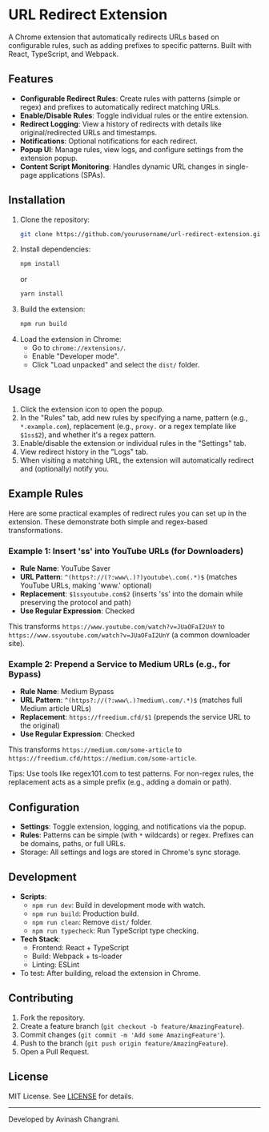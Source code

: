 # URL Redirect Extension

A Chrome extension that automatically redirects URLs based on configurable rules, such as adding prefixes to specific patterns. Built with React, TypeScript, and Webpack.

## Features

- **Configurable Redirect Rules**: Create rules with patterns (simple or regex) and prefixes to automatically redirect matching URLs.
- **Enable/Disable Rules**: Toggle individual rules or the entire extension.
- **Redirect Logging**: View a history of redirects with details like original/redirected URLs and timestamps.
- **Notifications**: Optional notifications for each redirect.
- **Popup UI**: Manage rules, view logs, and configure settings from the extension popup.
- **Content Script Monitoring**: Handles dynamic URL changes in single-page applications (SPAs).

## Installation

1. Clone the repository:
   ```bash
   git clone https://github.com/yourusername/url-redirect-extension.git
   ```
2. Install dependencies:
   ```bash
   npm install
   ```
   or
   ```bash
   yarn install
   ```
3. Build the extension:
   ```bash
   npm run build
   ```
4. Load the extension in Chrome:
   - Go to `chrome://extensions/`.
   - Enable "Developer mode".
   - Click "Load unpacked" and select the `dist/` folder.

## Usage

1. Click the extension icon to open the popup.
2. In the "Rules" tab, add new rules by specifying a name, pattern (e.g., `*.example.com`), replacement (e.g., `proxy.` or a regex template like `$1ss$2`), and whether it's a regex pattern.
3. Enable/disable the extension or individual rules in the "Settings" tab.
4. View redirect history in the "Logs" tab.
5. When visiting a matching URL, the extension will automatically redirect and (optionally) notify you.

## Example Rules

Here are some practical examples of redirect rules you can set up in the extension. These demonstrate both simple and regex-based transformations.

### Example 1: Insert 'ss' into YouTube URLs (for Downloaders)

- **Rule Name**: YouTube Saver
- **URL Pattern**: `^(https?://(?:www\.)?)youtube\.com(.*)$` (matches YouTube URLs, making 'www.' optional)
- **Replacement**: `$1ssyoutube.com$2` (inserts 'ss' into the domain while preserving the protocol and path)
- **Use Regular Expression**: Checked

This transforms `https://www.youtube.com/watch?v=JUaOFaI2UnY` to `https://www.ssyoutube.com/watch?v=JUaOFaI2UnY` (a common downloader site).

### Example 2: Prepend a Service to Medium URLs (e.g., for Bypass)

- **Rule Name**: Medium Bypass
- **URL Pattern**: `^(https?://(?:www\.)?medium\.com/.*)$` (matches full Medium article URLs)
- **Replacement**: `https://freedium.cfd/$1` (prepends the service URL to the original)
- **Use Regular Expression**: Checked

This transforms `https://medium.com/some-article` to `https://freedium.cfd/https://medium.com/some-article`.

Tips: Use tools like regex101.com to test patterns. For non-regex rules, the replacement acts as a simple prefix (e.g., adding a domain or path).

## Configuration

- **Settings**: Toggle extension, logging, and notifications via the popup.
- **Rules**: Patterns can be simple (with `*` wildcards) or regex. Prefixes can be domains, paths, or full URLs.
- Storage: All settings and logs are stored in Chrome's sync storage.

## Development

- **Scripts**:
  - `npm run dev`: Build in development mode with watch.
  - `npm run build`: Production build.
  - `npm run clean`: Remove `dist/` folder.
  - `npm run typecheck`: Run TypeScript type checking.
- **Tech Stack**:
  - Frontend: React + TypeScript
  - Build: Webpack + ts-loader
  - Linting: ESLint
- To test: After building, reload the extension in Chrome.

## Contributing

1. Fork the repository.
2. Create a feature branch (`git checkout -b feature/AmazingFeature`).
3. Commit changes (`git commit -m 'Add some AmazingFeature'`).
4. Push to the branch (`git push origin feature/AmazingFeature`).
5. Open a Pull Request.

## License

MIT License. See [LICENSE](LICENSE) for details.

---

Developed by Avinash Changrani.
